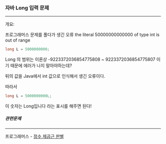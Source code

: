### 자바 Long 입력 문제

---

개요:

프로그래머스 문제를 풀다가 생긴 오류 the literal 50000000000000 of type int is out of range

```java
long L = 5000000000; 
```



Long 의 범위는 이론상 -9223372036854775808 ~ 9223372036854775807 이기 때문에 에러가 나지 말아야하는데?



뒤의 값을 Java에서 int 값으로 인식해서 생긴 오류이다.



따라서



```java
long L = 5000000000L;
```



이 숫자는 Long입니다 라는 표시를 해주면 된다!



##### 관련문제

---

프로그래머스 - [정수 제곱근 판별](https://programmers.co.kr/learn/courses/30/lessons/12934)

